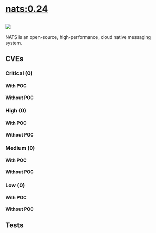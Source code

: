 # [nats:0.24](https://hub.docker.com/_/nats?tab=tags)
![](https://img.shields.io/static/v1?label=tag&message=0.24&color=blue)
---
<p>
NATS is an open-source, high-performance, cloud native messaging system.
</p>

## CVEs
### Critical (0)
#### With POC

#### Without POC


### High (0)
#### With POC

#### Without POC


### Medium (0)
#### With POC

#### Without POC


### Low (0)
#### With POC

#### Without POC


## Tests
